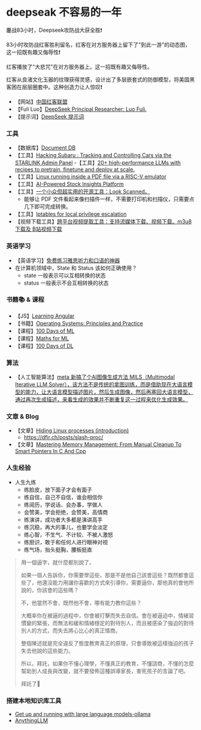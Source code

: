 # deepseak 不容易的一年
鏖战83小时，Deepseek攻防战大获全胜❗️

83小时攻防战红客胜利留名，红客在对方服务器上留下了"到此一游"的动态图，这一招既有趣又侮辱性❗️

红客播放了"大悲咒"在对方服务器上，这一招既有趣又侮辱性。

红客从良渚文化玉器的纹理获得灵感，设计出了多层嵌套式的防御模型，将美国黑客困在层层圈套中。这种创造力让人惊叹❗️

- 【网站】[中国红客联盟](https://www.chinesehongker.com/)
- 【Fuli Luo】[DeepSeek Principal Researcher: Luo Fuli.](https://x.com/i/status/1885542484543234150)
- 【提示词】[DeepSeek 提示词](https://api-docs.deepseek.com/zh-cn/prompt-library)

### 工具
- 【数据库】[Document DB](https://github.com/microsoft/documentdb)
- 【工具】[Hacking Subaru : Tracking and Controlling Cars via the STARLINK Admin Panel](https://samcurry.net/hacking-subaru)
-【工具】[20+ high-performance LLMs with recipes to pretrain, finetune and deploy at scale.](https://github.com/Lightning-AI/litgpt)
- 【工具】[Linux running inside a PDF file via a RISC-V emulator](https://github.com/ading2210/linuxpdf)
- 【工具】[AI-Powered Stock Insights Platform](https://github.com/vinay-gatech/stocks-insights-ai-agent)
- 【工具】[一个小众但超实用的开源工具：Look Scanned。](https://github.com/lookscanned/lookscanned.io)
  - 能够让 PDF 文件看起来像扫描件一样，不需要打印机和扫描仪，只需要点几下即可完成转换。
- 【工具】[Iptables for local privilege escalation](https://www.shielder.com/blog/2024/09/a-journey-from-sudo-iptables-to-local-privilege-escalation/)
- 【视频下载工具】[跨平台视频提取工具：支持流媒体下载、视频下载、m3u8 下载及 B站视频下载](https://github.com/caorushizi/mediago)

### 英语学习
- 【英语学习】[免费练习雅思听力和口语的神器](https://dailydictation.com/)
- 在计算机领域中，State 和 Status 该如何正确使用？
  - state 一般表示可以互相转换的状态
  - status 一般表示不会互相转换的状态

### 书籍📚 & 课程
- 【JS】[Learning Angular](https://book.douban.com/subject/26941165/)
- 【书籍】[Operating Systems: Principles and Practice](https://www.kea.nu/files/textbooks/ospp/osppv1.pdf)
- 【课程】[100 Days of ML](https://www.youtube.com/playlist?list=PLKnIA16_Rmvbr7zKYQuBfsVkjoLcJgxHH)
- 【课程】[Maths for ML](https://youtube.com/playlist?list=PLKnIA16_RmvbYFaaeLY28cWeqV-3vADST)
- 【课程】[100 Days of DL]()

### 算法
- 【人工智能算法】[meta 新搞了个AI图像生成方法 MILS（Multimodal Iterative LLM Solver），该方法不是传统的拿图训练，而是借助现在大语言模型的能力，让大语言模型描述图片，然后生成图像，然后再塞回大语言模型，通过再次生成描述，来看生成的效果并不断重复这一过程来优化生成效果。
](https://arxiv.org/abs/2501.18096)

### 文章 & Blog
- 【文章】[Hiding Linux processes (introduction)](https://righteousit.com/2024/07/24/hiding-linux-processes-with-bind-mounts/)
  - https://dfir.ch/posts/slash-proc/
- 【文章】[Mastering Memory Management: From Manual Cleanup To Smart Pointers In C And Cpp](https://mohitmishra786.github.io/chessman/2024/10/05/Mastering-Memory-Management-From-Manual-Cleanup-to-Smart-Pointers-in-C-and-Cpp.html)

### 人生经验
- 人生九练
  - 练脸皮，放下面子才会有面子
  - 练自信，自己不自信，谁会相信你
  - 练阅历，学说话、会办事，学做人
  - 会赞美，学会拒绝，会赞美，高情商
  - 练演讲，成功者大多都是演讲高手
  - 练沉稳，再大的事儿，也要学会淡定
  - 练心智，不生气、不计较、不被人激怒
  - 练胆识，敢于和任何人进行眼神对视
  - 练气场，抬头挺胸，腰板挺直

> 用一個逼字，就什麼都別說了。
>
> 如果一個人告訴你，你需要學這些，那是不是他自己該會這些？既然都會這些了，他還沒能力用讓你喜歡的方式來引導你，需要逼你，那他真的會他所說的，你該會的這些嗎？
> 
> 不，他當然不會，既然他不會，哪有能力教你這些？
> 
> 大概率你在被逼的過程中，你會被打擊而失去自信。會在被逼迫中，情緒習慣變的緊張，而無法和緩和情緒穩定的對待別人，而且被感染了強迫的對待別人的方式，而失去將心比心的真正情商。
> 
> 整個陳述就是完全違反了態度教育真正的原理，只會導致被這樣強迫的孩子失去他說的這些能力。
> 
> 所以，拜託，如果你不懂心理學，不懂真正的教育，不懂諮商，不懂的怎麼幫助別人成長與改變，就不要發佈這種誤導家長，害死孩子的言論了吧。
> 
> 拜託了🙏

### 搭建本地知识库工具

- [Get up and running with large language models-ollama](https://ollama.com/)
- [AnythingLLM](https://anythingllm.com/)